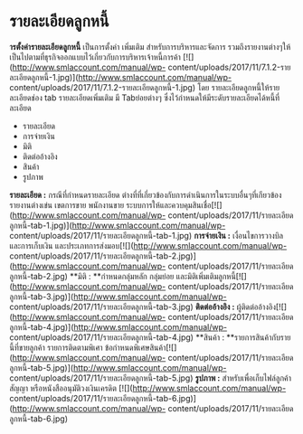 # รายละเอียดลูกหนี้

**ารตั้งค่ารายละเอียดลูกหนี้** เป็นการตั้งค่า เพิ่มเติม
สำหรับการบริหารและจัดการ
รวมถึงรายงานต่างๆให้เป็นไปตามที่ธุรกิจออกแบบไว้เกี่ยวกับการบริหารเจ้าหนี้การค้า
[![](http://www.smlaccount.com/manual/wp-
content/uploads/2017/11/7.1.2-รายละเอียดลูกหนี้-1.jpg)](http://www.smlaccount.com/manual/wp-
content/uploads/2017/11/7.1.2-รายละเอียดลูกหนี้-1.jpg) โดย
รายละเอียดลูกหนี้ให้รายละเอียดช่อง tab รายละเอียดเพิ่มเติม มี Tabย่อยต่างๆ
ซึ่งไว้กำหนดให้มีระดับรายละเอียดได้หนี้ที่ละเอียด

  * รายละเอียด
  * การจ่ายเงิน
  * มิติ
  * ติดต่ออ้างอิง
  * สินค้า
  * รูปภาพ

**รายละเอียด :** กรณีที่กำหนดรายละเอียด
ต่างที่ที่เกี่ยวข้องกับการดำเนินการในระบบอื่นๆที่เกียวข้อง รายงานต่างเข่น
เขตการขาย พนักงานขาย
ระบบการให้และควบคุมสินเชื่อ[![](http://www.smlaccount.com/manual/wp-
content/uploads/2017/11/รายละเอียดลูกหนี้-tab-1.jpg)](http://www.smlaccount.com/manual/wp-
content/uploads/2017/11/รายละเอียดลูกหนี้-tab-1.jpg)   **การจ่ายเงิน :**
เงื่อนไขการวางบิล และการเก็บเงิน
และประเภทการส่งมอบ[![](http://www.smlaccount.com/manual/wp-
content/uploads/2017/11/รายละเอียดลูกหนี้-tab-2.jpg)](http://www.smlaccount.com/manual/wp-
content/uploads/2017/11/รายละเอียดลูกหนี้-tab-2.jpg)   **มิติ :
**กำหนดกลุ่มหลัก กลุ่มย่อย
และมิติเพิ่มเติมลูกหนี้[![](http://www.smlaccount.com/manual/wp-
content/uploads/2017/11/รายละเอียดลูกหนี้-tab-3.jpg)](http://www.smlaccount.com/manual/wp-
content/uploads/2017/11/รายละเอียดลูกหนี้-tab-3.jpg)   **ติดต่ออ้างอิง :**
ผู้ติดต่ออ้างอิง[![](http://www.smlaccount.com/manual/wp-
content/uploads/2017/11/รายละเอียดลูกหนี้-tab-4.jpg)](http://www.smlaccount.com/manual/wp-
content/uploads/2017/11/รายละเอียดลูกหนี้-tab-4.jpg)   **สินค้า :
**รายการสินค้ากับรายนี้ที่ขายลูกค้า รายการติดตามพิเศา
ข้อกำหนดพิเศษสินค้า[![](http://www.smlaccount.com/manual/wp-
content/uploads/2017/11/รายละเอียดลูกหนี้-tab-5.jpg)](http://www.smlaccount.com/manual/wp-
content/uploads/2017/11/รายละเอียดลูกหนี้-tab-5.jpg)   **รูปภาพ :**
สำหรับเพื่อเก็บไฟล์ลูกค้า สัญญา หรือหนังสืออนุมัติวงเงินเครดิต
[![](http://www.smlaccount.com/manual/wp-
content/uploads/2017/11/รายละเอียดลูกหนี้-tab-6.jpg)](http://www.smlaccount.com/manual/wp-
content/uploads/2017/11/รายละเอียดลูกหนี้-tab-6.jpg)  


